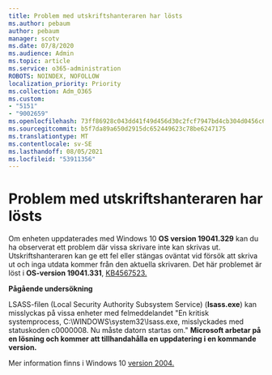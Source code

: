 ```yaml
---
title: Problem med utskriftshanteraren har lösts
ms.author: pebaum
author: pebaum
manager: scotv
ms.date: 07/8/2020
ms.audience: Admin
ms.topic: article
ms.service: o365-administration
ROBOTS: NOINDEX, NOFOLLOW
localization_priority: Priority
ms.collection: Adm_O365
ms.custom:
- "5151"
- "9002659"
ms.openlocfilehash: 73ff86928c043dd41f49d456d30c2fcf7947bd4cb304d0456c634d4fa5808239
ms.sourcegitcommit: b5f7da89a650d2915dc652449623c78be6247175
ms.translationtype: MT
ms.contentlocale: sv-SE
ms.lasthandoff: 08/05/2021
ms.locfileid: "53911356"
---
```

# <a name="print-spooler-issue-is-resolved"></a>Problem med utskriftshanteraren har lösts

Om enheten uppdaterades med Windows 10 **OS version 19041.329** kan du ha observerat ett problem där vissa skrivare inte kan skrivas ut.   Utskriftshanteraren kan ge ett fel eller stängas oväntat vid försök att skriva ut och inga utdata kommer från den aktuella skrivaren. Det här problemet är löst i **OS-version 19041.331**, [KB4567523.](https://support.microsoft.com/help/4567523/windows-10-update-kb4567523)  

**Pågående undersökning**

LSASS-filen (Local Security Authority Subsystem Service) (**Isass.exe**) kan misslyckas på vissa enheter med felmeddelandet "En kritisk systemprocess, C:\WINDOWS\system32\Isass.exe, misslyckades med statuskoden c0000008. Nu måste datorn startas om."  **Microsoft arbetar på en lösning och kommer att tillhandahålla en uppdatering i en kommande version.**

Mer information finns i Windows 10 [version 2004.](https://docs.microsoft.com/windows/release-information/status-windows-10-2004#442msgdesc)